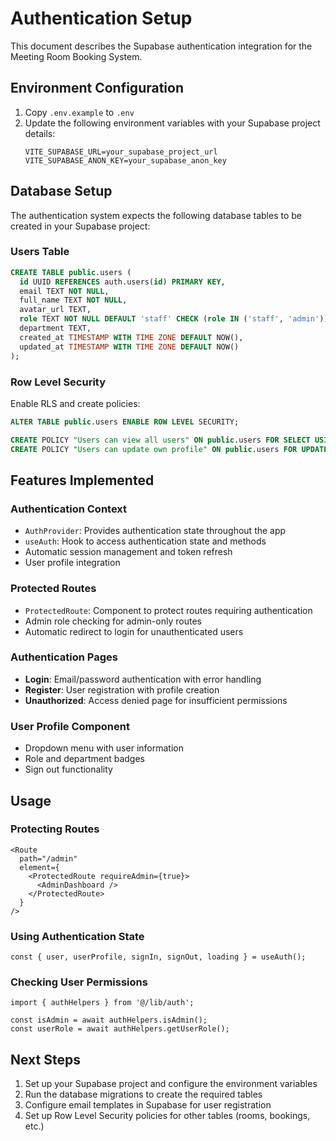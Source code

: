 # Authentication Setup

This document describes the Supabase authentication integration for the Meeting Room Booking System.

## Environment Configuration

1. Copy `.env.example` to `.env`
2. Update the following environment variables with your Supabase project details:
   ```
   VITE_SUPABASE_URL=your_supabase_project_url
   VITE_SUPABASE_ANON_KEY=your_supabase_anon_key
   ```

## Database Setup

The authentication system expects the following database tables to be created in your Supabase project:

### Users Table
```sql
CREATE TABLE public.users (
  id UUID REFERENCES auth.users(id) PRIMARY KEY,
  email TEXT NOT NULL,
  full_name TEXT NOT NULL,
  avatar_url TEXT,
  role TEXT NOT NULL DEFAULT 'staff' CHECK (role IN ('staff', 'admin')),
  department TEXT,
  created_at TIMESTAMP WITH TIME ZONE DEFAULT NOW(),
  updated_at TIMESTAMP WITH TIME ZONE DEFAULT NOW()
);
```

### Row Level Security
Enable RLS and create policies:
```sql
ALTER TABLE public.users ENABLE ROW LEVEL SECURITY;

CREATE POLICY "Users can view all users" ON public.users FOR SELECT USING (true);
CREATE POLICY "Users can update own profile" ON public.users FOR UPDATE USING (auth.uid() = id);
```

## Features Implemented

### Authentication Context
- `AuthProvider`: Provides authentication state throughout the app
- `useAuth`: Hook to access authentication state and methods
- Automatic session management and token refresh
- User profile integration

### Protected Routes
- `ProtectedRoute`: Component to protect routes requiring authentication
- Admin role checking for admin-only routes
- Automatic redirect to login for unauthenticated users

### Authentication Pages
- **Login**: Email/password authentication with error handling
- **Register**: User registration with profile creation
- **Unauthorized**: Access denied page for insufficient permissions

### User Profile Component
- Dropdown menu with user information
- Role and department badges
- Sign out functionality

## Usage

### Protecting Routes
```tsx
<Route 
  path="/admin" 
  element={
    <ProtectedRoute requireAdmin={true}>
      <AdminDashboard />
    </ProtectedRoute>
  } 
/>
```

### Using Authentication State
```tsx
const { user, userProfile, signIn, signOut, loading } = useAuth();
```

### Checking User Permissions
```tsx
import { authHelpers } from '@/lib/auth';

const isAdmin = await authHelpers.isAdmin();
const userRole = await authHelpers.getUserRole();
```

## Next Steps

1. Set up your Supabase project and configure the environment variables
2. Run the database migrations to create the required tables
3. Configure email templates in Supabase for user registration
4. Set up Row Level Security policies for other tables (rooms, bookings, etc.)